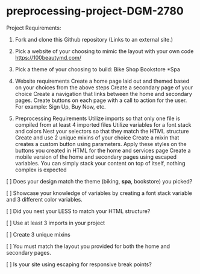 # preprocessing-project-DGM-2780

Project Requirements:

1. Fork and clone this Github repository (Links to an external site.)

2. Pick a website of your choosing to mimic the layout with your own code
https://100beautymd.com/

3. Pick a theme of your choosing to build:
Bike Shop
Bookstore
*Spa

4. Website requirements
Create a home page laid out and themed based on your choices from the above steps
Create a secondary page of your choice 
Create a navigation that links between the home and secondary pages.
Create buttons on each page with a call to action for the user.  For example: Sign Up, Buy Now, etc.

5. Preprocessing Requirements
Utilize imports so that only one file is compiled from at least 4 imported files
Utilize variables for a font stack and colors
Nest your selectors so that they match the HTML structure
Create and use 2 unique mixins of your choice
Create a mixin that creates a custom button using parameters.  Apply these styles on the buttons you created in HTML for the home and services page
Create a mobile version of the home and secondary pages using escaped variables.  You can simply stack your content on top of itself, nothing complex is expected

[ ] Does your design match the theme (biking, **spa**, bookstore) you picked?

[ ] Showcase your knowledge of variables by creating a font stack variable and 3 different color variables.

[ ] Did you nest your LESS to match your HTML structure?

[ ] Use at least 3 imports in your project

[ ] Create 3 unique mixins

[ ] You must match the layout you provided for both the home and secondary pages.

[ ] Is your site using escaping for responsive break points?